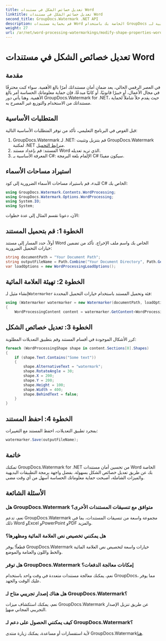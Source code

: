 ```yaml
---
title: تعديل خصائص الشكل في مستندات Word
linktitle: تعديل خصائص الشكل في مستندات Word
second_title: GroupDocs.Watermark .NET API
description: قم بحماية مستندات Word الخاصة بك باستخدام GroupDocs للعلامة المائية لـ .NET. قم بتعديل خصائص الشكل بسهولة لتعزيز الأمان.
weight: 27
url: /ar/net/word-processing-watermarkings/modify-shape-properties-word-docs/
---
```


# تعديل خصائص الشكل في مستندات Word

## مقدمة
في العصر الرقمي الحالي، يعد ضمان أمان مستنداتك أمرًا بالغ الأهمية. سواء كنت محترفًا في مجال الأعمال، أو خبيرًا قانونيًا، أو كاتبًا مبدعًا، فإن حماية معلوماتك الحساسة أمر بالغ الأهمية. وهنا يأتي دور GroupDocs.Watermark for .NET، حيث يقدم حلاً شاملاً لحماية مستنداتك من الاستخدام والتوزيع غير المصرح به.
## المتطلبات الأساسية
قبل الغوص في البرنامج التعليمي، تأكد من توفر المتطلبات الأساسية التالية:
1.  GroupDocs.Watermark لـ .NET: قم بتنزيل وتثبيت GroupDocs.Watermark لمكتبة .NET من[رابط التحميل](https://releases.groupdocs.com/Watermark/net/).
2. المستند: قم بإعداد مستند Word الذي تريد تعديله.
3. المعرفة الأساسية بـ C#: الإلمام بلغة البرمجة C# سيكون مفيدًا.

## استيراد مساحات الأسماء
للبدء، قم باستيراد مساحات الأسماء الضرورية إلى كود C# الخاص بك:
```csharp
using GroupDocs.Watermark.Contents.WordProcessing;
using GroupDocs.Watermark.Options.WordProcessing;
using System.IO;
using System;
```
الآن، دعونا نقسم المثال إلى عدة خطوات:
## الخطوة 1: قم بتحميل المستند
أولاً، حدد المسار إلى مستند Word الخاص بك واسم ملف الإخراج. تأكد من تضمين خيارات التحميل الضرورية:
```csharp
string documentPath = "Your Document Path";
string outputFileName = Path.Combine("Your Document Directory", Path.GetFileName(documentPath));
var loadOptions = new WordProcessingLoadOptions();
```
## الخطوة 2: تهيئة العلامة المائية
إنشاء مثيل لـ`Watermarker` فئة وتحميل المستند باستخدام خيارات التحميل المحددة:
```csharp
using (Watermarker watermarker = new Watermarker(documentPath, loadOptions))
{
    WordProcessingContent content = watermarker.GetContent<WordProcessingContent>();
```
## الخطوة 3: تعديل خصائص الشكل
كرر الأشكال الموجودة في أقسام المستند وقم بتطبيق التعديلات المطلوبة:
```csharp
foreach (WordProcessingShape shape in content.Sections[0].Shapes)
{
    if (shape.Text.Contains("Some text"))
    {
        shape.AlternativeText = "watermark";
        shape.RotateAngle = 30;
        shape.X = 200;
        shape.Y = 200;
        shape.Height = 100;
        shape.Width = 400;
        shape.BehindText = false;
    }
}
```
## الخطوة 4: احفظ المستند
بمجرد تطبيق التعديلات، احفظ المستند مع التغييرات:
```csharp
watermarker.Save(outputFileName);
```
## خاتمة
تمكنك GroupDocs.Watermark for .NET من تحسين أمان مستندات Word الخاصة بك عن طريق تعديل خصائص الشكل بسهولة. بفضل واجهة برمجة التطبيقات البديهية والميزات الشاملة، أصبحت حماية معلوماتك الحساسة أسهل من أي وقت مضى.

## الأسئلة الشائعة
### هل GroupDocs.Watermark متوافق مع تنسيقات المستندات الأخرى؟
نعم، تدعم GroupDocs.Watermark مجموعة واسعة من تنسيقات المستندات، بما في ذلك Word وExcel وPowerPoint وPDF والمزيد.
### هل يمكنني تخصيص نص العلامة المائية ومظهرها؟
قطعاً! يوفر GroupDocs.Watermark خيارات واسعة لتخصيص نص العلامة المائية والخط واللون والعتامة والموضع.
### هل توفر GroupDocs.Watermark إمكانات معالجة الدفعات؟
نعم، يمكنك معالجة مستندات متعددة في وقت واحد باستخدام GroupDocs، مما يوفر عليك الوقت والجهد.
### هل هناك إصدار تجريبي متاح لـ GroupDocs.Watermark؟
 نعم، يمكنك استكشاف ميزات GroupDocs.Watermark عن طريق تنزيل الإصدار التجريبي المجاني من[هنا](https://releases.groupdocs.com/).
### كيف يمكنني الحصول على دعم لـ GroupDocs.Watermark؟
 لأية استفسارات أو مساعدة، يمكنك زيارة منتدى GroupDocs.Watermark[هنا](https://forum.groupdocs.com/c/watermark/19).